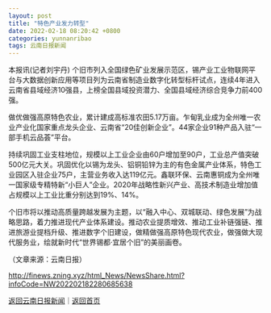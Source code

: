 ```yaml
---
layout: post
title: "特色产业发力转型"
date: 2022-02-18 08:20:42 +0800
categories: yunnanribao
tags: 云南日报新闻
---
```

<p>本报讯(记者刘宇丹) 个旧市列入全国绿色矿业发展示范区，锡产业工业物联网平台与大数据创新应用等项目列为云南省制造业数字化转型标杆试点，连续4年进入云南省县域经济10强县，上榜全国县域投资潜力、全国县域经济综合竞争力前400强。</p>
 <p>做优做强高原特色农业，累计建成高标准农田5.17万亩。乍甸乳业成为全州唯一农业产业化国家重点龙头企业、云南省“20佳创新企业”。44家企业91种产品入驻“一部手机云品荟”平台。</p>
 <p>持续巩固工业支柱地位，规模以上工业企业由60户增加至90户，工业总产值突破500亿元大关。巩固优化以锡为龙头、铝铜铅锌为主的有色金属产业体系，特色工业园区入驻企业75户，主营业务收入达119亿元。鑫联环保、云南惠铜成为全州唯一国家级专精特新“小巨人”企业。2020年战略性新兴产业、高技术制造业增加值占规模以上工业比重分别达到19%、14%。</p>
 <p>个旧市将以推动高质量跨越发展为主题，以“融入中心、双城联动、绿色发展”为战略思路，着力推进现代产业体系建设。推动农业提质增效、推动工业补链强链、推进旅游业提档升级、推进数字个旧建设，做精做强高原特色现代农业，做强做大现代服务业，绘就新时代“世界锡都·宜居个旧”的美丽画卷。 </p><p class="em_media">（文章来源：云南日报）</p>

<http://finews.zning.xyz/html_News/NewsShare.html?infoCode=NW202202182280685638>

[返回云南日报新闻](//finews.withounder.com/category/yunnanribao.html)｜[返回首页](//finews.withounder.com/)